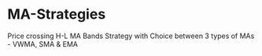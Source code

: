 # MA-Strategies

Price crossing H-L MA Bands Strategy
with Choice between 3 types of MAs - 
VWMA, SMA & EMA 
